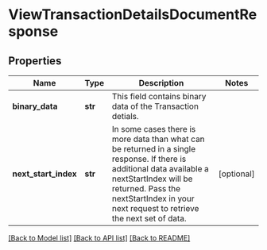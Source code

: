 # ViewTransactionDetailsDocumentResponse

## Properties
Name | Type | Description | Notes
------------ | ------------- | ------------- | -------------
**binary_data** | **str** | This field contains binary data of the Transaction detials. | 
**next_start_index** | **str** | In some cases there is more data than what can be returned in a single response. If there is additional data available a nextStartIndex will be returned. Pass the nextStartIndex in your next request to retrieve the next set of data. | [optional] 

[[Back to Model list]](../README.md#documentation-for-models) [[Back to API list]](../README.md#documentation-for-api-endpoints) [[Back to README]](../README.md)

